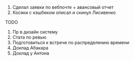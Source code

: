 1. Сделал заявки по вебпочте + авансовый отчет
2. Косяки с кэшбеком описал и скинул Лисивенко

TODO
1. Пр в дизайн систему
2. Стата по ревью
3. Подготовиться к встрече по распределению времени
4. Доклад Абакара
5. Доклад у Антона